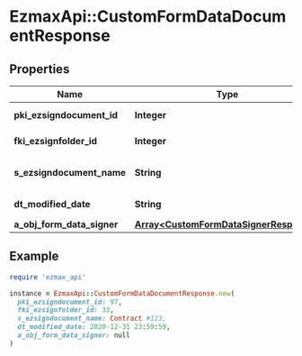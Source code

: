 # EzmaxApi::CustomFormDataDocumentResponse

## Properties

| Name | Type | Description | Notes |
| ---- | ---- | ----------- | ----- |
| **pki_ezsigndocument_id** | **Integer** | The unique ID of the Ezsigndocument |  |
| **fki_ezsignfolder_id** | **Integer** | The unique ID of the Ezsignfolder |  |
| **s_ezsigndocument_name** | **String** | The name of the document that will be presented to Ezsignfoldersignerassociations |  |
| **dt_modified_date** | **String** | The date and time at which the object was last modified |  |
| **a_obj_form_data_signer** | [**Array&lt;CustomFormDataSignerResponse&gt;**](CustomFormDataSignerResponse.md) |  |  |

## Example

```ruby
require 'ezmax_api'

instance = EzmaxApi::CustomFormDataDocumentResponse.new(
  pki_ezsigndocument_id: 97,
  fki_ezsignfolder_id: 33,
  s_ezsigndocument_name: Contract #123,
  dt_modified_date: 2020-12-31 23:59:59,
  a_obj_form_data_signer: null
)
```

